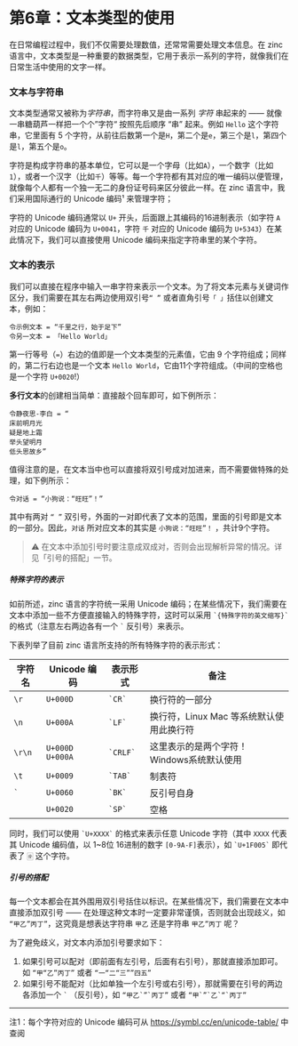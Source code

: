 # 第6章：文本类型的使用

在日常编程过程中，我们不仅需要处理数值，还常常需要处理文本信息。在 zinc 语言中，文本类型是一种重要的数据类型，它用于表示一系列的字符，就像我们在日常生活中使用的文字一样。

### 文本与字符串
文本类型通常又被称为*字符串*，而字符串又是由一系列 *字符* 串起来的 —— 就像一串糖葫芦一样把一个个”字符“ 按照先后顺序 “串” 起来。例如 `Hello` 这个字符串，它里面有 5 个字符，从前往后数第一个是`H`，第二个是`e`，第三个是`l`，第四个是`l`，第五个是`o`。

字符是构成字符串的基本单位，它可以是一个字母（比如`A`），一个数字（比如`1`），或者一个汉字（比如`千`）等等。每一个字符都有其对应的唯一编码以便管理，就像每个人都有一个独一无二的身份证号码来区分彼此一样。在 zinc 语言中，我们采用国际通行的 Unicode 编码¹ 来管理字符；

字符的 Unicode 编码通常以 `U+` 开头，后面跟上其编码的16进制表示（如字符 `A` 对应的 Unicode 编码为 `U+0041`，字符 `千` 对应的 Unicode 编码为 `U+5343`）在某此情况下，我们可以直接使用 Unicode 编码来指定字符串里的某个字符。

### 文本的表示
我们可以直接在程序中输入一串字符来表示一个文本。为了将文本元素与关键词作区分，我们需要在其左右两边使用双引号`“ ”` 或者直角引号`「 」`括住以创建文本，例如：

```zinc
令示例文本 = “千里之行，始于足下”
令另一文本 = 「Hello World」
```

第一行等号（`=`）右边的值即是一个文本类型的元素值，它由 9 个字符组成；同样的，第二行右边也是一个文本 `Hello World`，它由11个字符组成。（中间的空格也是一个字符 `U+0020`!）

**多行文本**的创建相当简单：直接敲个回车即可，如下例所示：
```zinc
令静夜思-李白 = “
床前明月光
疑是地上霜
举头望明月
低头思故乡”
```

值得注意的是，在文本当中也可以直接将双引号成对加进来，而不需要做特殊的处理，如下例所示：
```zinc
令对话 = “小狗说：“旺旺”！”
```

其中有两对 `“ ”` 双引号，外面的一对即代表了文本的范围，里面的引号即是文本的一部分。因此，`对话` 所对应文本的其实是 `小狗说：“旺旺”！` ，共计9个字符。

> ⚠️ 在文本中添加引号时要注意成双成对，否则会出现解析异常的情况。详见「引号的搭配」一节。

##### 特殊字符的表示
如前所述，zinc 语言的字符统一采用 Unicode 编码；在某些情况下，我们需要在文本中添加一些不方便直接输入的特殊字符，这时可以采用 `` `{特殊字符的英文缩写}` `` 的格式（注意左右两边各有一个 `` ` `` 反引号）来表示。 

下表列举了目前 zinc 语言所支持的所有特殊字符的表示形式：

| 字符名     | Unicode 编码       | 表示形式         | 备注                        |
| ------- | ---------------- | ------------ | ------------------------- |
| `\r`    | `U+000D`         | `` `CR` ``   | 换行符的一部分                   |
| `\n`    | `U+000A`         | `` `LF` ``   | 换行符，Linux Mac 等系统默认使用此换行符 |
| `\r\n`  | `U+000D  U+000A` | `` `CRLF` `` | 这里表示的是两个字符！Windows系统默认使用  |
| `\t`    | `U+0009`         | `` `TAB` ``  | 制表符                       |
| `` ` `` | `U+0060`         | `` `BK` ``   | 反引号自身                     |
| ` `     | `U+0020`         | `` `SP` ``   | 空格                        |
同时，我们可以使用 `` `U+XXXX` `` 的格式来表示任意 Unicode 字符（其中 `XXXX` 代表其 Unicode 编码值，以 1~8位 16进制的数字 `[0-9A-F]`表示），如 `` `U+1F005` `` 即代表了 🀅 这个字符。

##### 引号的搭配
每一个文本都会在其外围用双引号括住以标识。在某些情况下，我们需要在文本中直接添加双引号 —— 在处理这种文本时一定要非常谨慎，否则就会出现歧义，如 `“甲乙”丙丁”`，这究竟是想表达字符串 `甲乙` 还是字符串 `甲乙”丙丁` 呢？

为了避免歧义，对文本内添加引号要求如下：
1. 如果引号可以配对（即前面有左引号，后面有右引号），那就直接添加即可。如 `“甲“乙”丙丁”` 或者 `“一“二“三””四五”`
2. 如果引号不能配对（比如单独一个左引号或右引号），那就需要在引号的两边各添加一个 `` ` ``  （反引号），如 ``“甲乙`”`丙丁”`` 或者 `` “甲`”`乙`“`丙丁” ``



----------------------- 
注1：每个字符对应的 Unicode 编码可从 https://symbl.cc/en/unicode-table/ 中查阅 